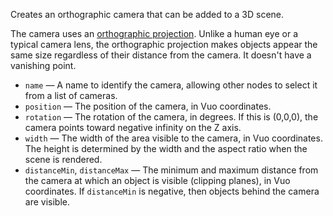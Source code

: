 Creates an orthographic camera that can be added to a 3D scene. 

The camera uses an [orthographic projection](http://en.wikipedia.org/wiki/Graphical_projection). Unlike a human eye or a typical camera lens, the orthographic projection makes objects appear the same size regardless of their distance from the camera. It doesn't have a vanishing point. 

   - `name` — A name to identify the camera, allowing other nodes to select it from a list of cameras. 
   - `position` — The position of the camera, in Vuo coordinates. 
   - `rotation` — The rotation of the camera, in degrees. If this is (0,0,0), the camera points toward negative infinity on the Z axis. 
   - `width` — The width of the area visible to the camera, in Vuo coordinates. The height is determined by the width and the aspect ratio when the scene is rendered. 
   - `distanceMin`, `distanceMax` — The minimum and maximum distance from the camera at which an object is visible (clipping planes), in Vuo coordinates. If `distanceMin` is negative, then objects behind the camera are visible. 
